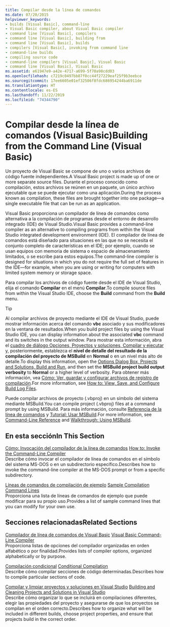 ```yaml
---
title: Compilar desde la línea de comandos
ms.date: 07/20/2015
helpviewer_keywords:
- builds [Visual Basic], command-line
- Visual Basic compiler, about Visual Basic compiler
- command line [Visual Basic], compilers
- command line [Visual Basic], building from
- command line [Visual Basic], builds
- compilers [Visual Basic], invoking from command line
- command-line builds
- compiling source code
- command-line compilers [Visual Basic], Visual Basic
- command line [Visual Basic], Visual Basic
ms.assetid: e61947e9-a42e-4717-a699-5f70a98cdd03
ms.openlocfilehash: c7219c0497bb87f0cc44f27229eaf25f9b3eebce
ms.sourcegitcommit: 17ee6605e01ef32506f8fdc686954244ba6911de
ms.translationtype: HT
ms.contentlocale: es-ES
ms.lasthandoff: 11/22/2019
ms.locfileid: "74344790"
---
```

# <a name="building-from-the-command-line-visual-basic"></a><span data-ttu-id="9dbf0-102">Compilar desde la línea de comandos (Visual Basic)</span><span class="sxs-lookup"><span data-stu-id="9dbf0-102">Building from the Command Line (Visual Basic)</span></span>

<span data-ttu-id="9dbf0-103">Un proyecto de Visual Basic se compone de uno o varios archivos de código fuente independientes.</span><span class="sxs-lookup"><span data-stu-id="9dbf0-103">A Visual Basic project is made up of one or more separate source files.</span></span> <span data-ttu-id="9dbf0-104">Durante el proceso conocido como compilación, estos archivos se reúnen en un paquete, un único archivo ejecutable que se puede ejecutar como una aplicación.</span><span class="sxs-lookup"><span data-stu-id="9dbf0-104">During the process known as compilation, these files are brought together into one package—a single executable file that can be run as an application.</span></span>

<span data-ttu-id="9dbf0-105">Visual Basic proporciona un compilador de línea de comandos como alternativa a la compilación de programas desde el entorno de desarrollo integrado (IDE) de Visual Studio.</span><span class="sxs-lookup"><span data-stu-id="9dbf0-105">Visual Basic provides a command-line compiler as an alternative to compiling programs from within the Visual Studio integrated development environment (IDE).</span></span> <span data-ttu-id="9dbf0-106">El compilador de línea de comandos está diseñado para situaciones en las que no se necesita el conjunto completo de características en el IDE; por ejemplo, cuando se usan equipos con memoria de sistema o espacio de almacenamiento limitados, o se escribe para estos equipos.</span><span class="sxs-lookup"><span data-stu-id="9dbf0-106">The command-line compiler is designed for situations in which you do not require the full set of features in the IDE—for example, when you are using or writing for computers with limited system memory or storage space.</span></span>

<span data-ttu-id="9dbf0-107">Para compilar los archivos de código fuente desde el IDE de Visual Studio, elija el comando **Compilar** en el menú **Compilar**.</span><span class="sxs-lookup"><span data-stu-id="9dbf0-107">To compile source files from within the Visual Studio IDE, choose the **Build** command from the **Build** menu.</span></span>

> [!TIP]
> <span data-ttu-id="9dbf0-108">Al compilar archivos de proyecto mediante el IDE de Visual Studio, puede mostrar información acerca del comando **vbc** asociado y sus modificadores en la ventana de resultados.</span><span class="sxs-lookup"><span data-stu-id="9dbf0-108">When you build project files by using the Visual Studio IDE, you can display information about the associated **vbc** command and its switches in the output window.</span></span> <span data-ttu-id="9dbf0-109">Para mostrar esta información, abra el [cuadro de diálogo Opciones, Proyectos y soluciones, Compilar y ejecutar](/visualstudio/ide/reference/options-dialog-box-projects-and-solutions-build-and-run) y, posteriormente, establezca el **nivel de detalle del resultado de la compilación del proyecto de MSBuild** en **Normal** o en un nivel más alto de detalle.</span><span class="sxs-lookup"><span data-stu-id="9dbf0-109">To display this information, open the [Options Dialog Box,  Projects and Solutions, Build and Run](/visualstudio/ide/reference/options-dialog-box-projects-and-solutions-build-and-run), and then set the **MSBuild project build output verbosity** to **Normal** or a higher level of verbosity.</span></span> <span data-ttu-id="9dbf0-110">Para obtener más información, vea [Cómo: Ver, guardar y configurar archivos de registro de compilación](/visualstudio/ide/how-to-view-save-and-configure-build-log-files).</span><span class="sxs-lookup"><span data-stu-id="9dbf0-110">For more information, see [How to: View, Save, and Configure Build Log Files](/visualstudio/ide/how-to-view-save-and-configure-build-log-files).</span></span>

<span data-ttu-id="9dbf0-111">Puede compilar archivos de proyecto (.vbproj) en un símbolo del sistema mediante MSBuild.</span><span class="sxs-lookup"><span data-stu-id="9dbf0-111">You can compile project (.vbproj) files at a command prompt by using MSBuild.</span></span> <span data-ttu-id="9dbf0-112">Para más información, consulte [Referencia de la línea de comandos](/visualstudio/msbuild/msbuild-command-line-reference) y [Tutorial: Usar MSBuild](/visualstudio/msbuild/walkthrough-using-msbuild).</span><span class="sxs-lookup"><span data-stu-id="9dbf0-112">For more information, see [Command-Line Reference](/visualstudio/msbuild/msbuild-command-line-reference) and [Walkthrough: Using MSBuild](/visualstudio/msbuild/walkthrough-using-msbuild).</span></span>

## <a name="in-this-section"></a><span data-ttu-id="9dbf0-113">En esta sección</span><span class="sxs-lookup"><span data-stu-id="9dbf0-113">In This Section</span></span>

<span data-ttu-id="9dbf0-114">[Cómo: Invocación del compilador de la línea de comandos](../../../visual-basic/reference/command-line-compiler/how-to-invoke-the-command-line-compiler.md) </span><span class="sxs-lookup"><span data-stu-id="9dbf0-114">[How to: Invoke the Command-Line Compiler](../../../visual-basic/reference/command-line-compiler/how-to-invoke-the-command-line-compiler.md) </span></span>\
<span data-ttu-id="9dbf0-115">Describe cómo invocar el compilador de línea de comandos en el símbolo del sistema MS-DOS o en un subdirectorio específico.</span><span class="sxs-lookup"><span data-stu-id="9dbf0-115">Describes how to invoke the command-line compiler at the MS-DOS prompt or from a specific subdirectory.</span></span>

<span data-ttu-id="9dbf0-116">[Líneas de comandos de compilación de ejemplo](../../../visual-basic/reference/command-line-compiler/sample-compilation-command-lines.md) </span><span class="sxs-lookup"><span data-stu-id="9dbf0-116">[Sample Compilation Command Lines](../../../visual-basic/reference/command-line-compiler/sample-compilation-command-lines.md) </span></span>\
<span data-ttu-id="9dbf0-117">Proporciona una lista de líneas de comandos de ejemplo que puede modificar para su propio uso.</span><span class="sxs-lookup"><span data-stu-id="9dbf0-117">Provides a list of sample command lines that you can modify for your own use.</span></span>

## <a name="related-sections"></a><span data-ttu-id="9dbf0-118">Secciones relacionadas</span><span class="sxs-lookup"><span data-stu-id="9dbf0-118">Related Sections</span></span>

<span data-ttu-id="9dbf0-119">[Compilador de línea de comandos de Visual Basic](../../../visual-basic/reference/command-line-compiler/index.md) </span><span class="sxs-lookup"><span data-stu-id="9dbf0-119">[Visual Basic Command-Line Compiler](../../../visual-basic/reference/command-line-compiler/index.md) </span></span>\
<span data-ttu-id="9dbf0-120">Proporciona listas de opciones del compilador organizadas en orden alfabético o por finalidad.</span><span class="sxs-lookup"><span data-stu-id="9dbf0-120">Provides lists of compiler options, organized alphabetically or by purpose.</span></span>

<span data-ttu-id="9dbf0-121">[Compilación condicional](../../../visual-basic/programming-guide/program-structure/conditional-compilation.md) </span><span class="sxs-lookup"><span data-stu-id="9dbf0-121">[Conditional Compilation](../../../visual-basic/programming-guide/program-structure/conditional-compilation.md) </span></span>\
<span data-ttu-id="9dbf0-122">Describe cómo compilar secciones de código determinadas.</span><span class="sxs-lookup"><span data-stu-id="9dbf0-122">Describes how to compile particular sections of code.</span></span>

<span data-ttu-id="9dbf0-123">[Compilar y limpiar proyectos y soluciones en Visual Studio](/visualstudio/ide/building-and-cleaning-projects-and-solutions-in-visual-studio) </span><span class="sxs-lookup"><span data-stu-id="9dbf0-123">[Building and Cleaning Projects and Solutions in Visual Studio](/visualstudio/ide/building-and-cleaning-projects-and-solutions-in-visual-studio) </span></span>\
<span data-ttu-id="9dbf0-124">Describe cómo organizar lo que se incluirá en compilaciones diferentes, elegir las propiedades del proyecto y asegurarse de que los proyectos se compilan en el orden correcto.</span><span class="sxs-lookup"><span data-stu-id="9dbf0-124">Describes how to organize what will be included in different builds, choose project properties, and ensure that projects build in the correct order.</span></span>
